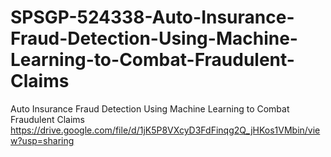 # SPSGP-524338-Auto-Insurance-Fraud-Detection-Using-Machine-Learning-to-Combat-Fraudulent-Claims
Auto Insurance Fraud Detection Using Machine Learning to Combat Fraudulent Claims
https://drive.google.com/file/d/1jK5P8VXcyD3FdFinqg2Q_jHKos1VMbin/view?usp=sharing
